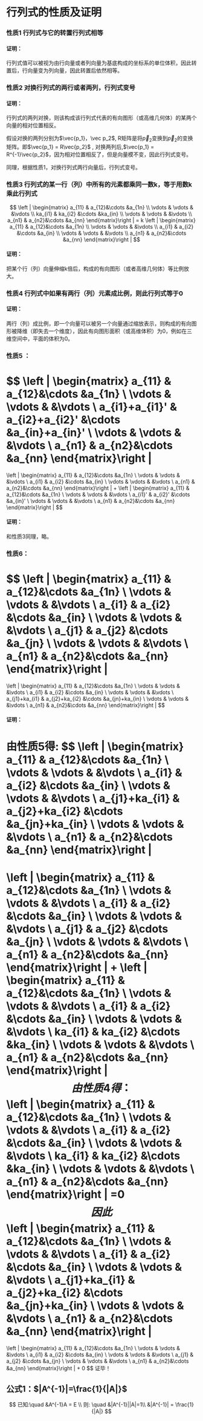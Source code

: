 # 行列式的性质及证明

### 性质1	行列式与它的转置行列式相等

#### 证明：

行列式值可以被视为由行向量或者列向量为基底构成的坐标系的单位体积，因此转置后，行向量变为列向量，因此转置后依然相等。

### 性质2	对换行列式的两行或者两列，行列式变号

#### 证明：

行列式的两列对换，则该构成该行列式代表的有向图形（或高维几何体）的某两个向量的相对位置相反。

假设对换的两列分别为$\vec{p_1}，\vec p_2$, R矩阵是将$\vec p_2$变换到$\vec p_2$的变换矩阵。即$\vec{p_1} = R\vec{p_2}$ , 对换两列后,$\vec{p_1} = R^{-1}\vec{p_2}$，因为相对位置相反了，但是向量模不变，因此行列式变号。

同理，根据性质1，对换行列式两行向量后，行列式变号。

### 性质3	行列式的某一行（列）中所有的元素都乘同一数k，等于用数k乘此行列式

$$
\left | \begin{matrix}
a_{11}  & a_{12}&\cdots &a_{1n} \\
 \vdots & \vdots	&	&\vdots \\
ka_{i1} & ka_{i2} &\cdots &ka_{in} \\ 
 \vdots & \vdots	&	&\vdots \\
a_{n1}  & a_{n2}&\cdots &a_{nn} 
\end{matrix}\right | 
= k
\left | \begin{matrix}
a_{11}  & a_{12}&\cdots &a_{1n} \\
 \vdots & \vdots	&	&\vdots \\
a_{i1} & a_{i2} &\cdots &a_{in} \\ 
 \vdots & \vdots	&	&\vdots \\
a_{n1}  & a_{n2}&\cdots &a_{nn} 
\end{matrix}\right |
$$

#### 证明：

把某个行（列）向量伸缩k倍后，构成的有向图形（或者高维几何体）等比例放大。

### 性质4	行列式中如果有两行（列）元素成比例，则此行列式等于0

#### 证明：

两行（列）成比例，即一个向量可以被另一个向量通过缩放表示，则构成的有向图形被降维（即失去一个维度），因此有向图形面积（或高维体积）为0，例如在三维空间中，平面的体积为0。

### 性质5	：

$$
\left | \begin{matrix}
a_{11}  & a_{12}&\cdots &a_{1n} \\
 \vdots & \vdots	&	&\vdots \\
a_{i1}+a_{i1}' & a_{i2}+a_{i2}' &\cdots &a_{in}+a_{in}' \\ 
 \vdots & \vdots	&	&\vdots \\
a_{n1}  & a_{n2}&\cdots &a_{nn} 
\end{matrix}\right | 
=
\left | \begin{matrix}
a_{11}  & a_{12}&\cdots &a_{1n} \\
 \vdots & \vdots	&	&\vdots \\
a_{i1} & a_{i2} &\cdots &a_{in} \\ 
 \vdots & \vdots	&	&\vdots \\
a_{n1}  & a_{n2}&\cdots &a_{nn} 
\end{matrix}\right |
+
\left | \begin{matrix}
a_{11}  & a_{12}&\cdots &a_{1n} \\
 \vdots & \vdots	&	&\vdots \\
a_{i1}' & a_{i2}' &\cdots &a_{in}' \\ 
 \vdots & \vdots	&	&\vdots \\
a_{n1}  & a_{n2}&\cdots &a_{nn} 
\end{matrix}\right |
$$

#### 证明：

和性质3同理，略。

### 性质6：

$$
\left | \begin{matrix}
a_{11}  & a_{12}&\cdots &a_{1n} \\
 \vdots & \vdots	&	&\vdots \\
a_{i1} & a_{i2} &\cdots &a_{in} \\ 
 \vdots & \vdots	&	&\vdots \\
 a_{j1} & a_{j2} &\cdots &a_{jn} \\ 
 \vdots & \vdots	&	&\vdots \\
a_{n1}  & a_{n2}&\cdots &a_{nn} 
\end{matrix}\right |
=
\left | \begin{matrix}
a_{11}  & a_{12}&\cdots &a_{1n} \\
 \vdots & \vdots	&	&\vdots \\
a_{i1} & a_{i2} &\cdots &a_{in} \\ 
 \vdots & \vdots	&	&\vdots \\
 a_{j1}+ka_{i1} & a_{j2}+ka_{i2} &\cdots &a_{jn}+ka_{in} \\ 
 \vdots & \vdots	&	&\vdots \\
a_{n1}  & a_{n2}&\cdots &a_{nn} 
\end{matrix}\right |
$$

#### 证明：

由性质5得:
$$
\left | \begin{matrix}
a_{11}  & a_{12}&\cdots &a_{1n} \\
 \vdots & \vdots	&	&\vdots \\
a_{i1} & a_{i2} &\cdots &a_{in} \\ 
 \vdots & \vdots	&	&\vdots \\
 a_{j1}+ka_{i1} & a_{j2}+ka_{i2} &\cdots &a_{jn}+ka_{in} \\ 
 \vdots & \vdots	&	&\vdots \\
a_{n1}  & a_{n2}&\cdots &a_{nn} 
\end{matrix}\right |
=
\left | \begin{matrix}
a_{11}  & a_{12}&\cdots &a_{1n} \\
 \vdots & \vdots	&	&\vdots \\
a_{i1} & a_{i2} &\cdots &a_{in} \\ 
 \vdots & \vdots	&	&\vdots \\
 a_{j1} & a_{j2} &\cdots &a_{jn} \\ 
 \vdots & \vdots	&	&\vdots \\
a_{n1}  & a_{n2}&\cdots &a_{nn} 
\end{matrix}\right |
+
\left | \begin{matrix}
a_{11}  & a_{12}&\cdots &a_{1n} \\
 \vdots & \vdots	&	&\vdots \\
a_{i1} & a_{i2} &\cdots &a_{in} \\ 
 \vdots & \vdots	&	&\vdots \\
ka_{i1} & ka_{i2} &\cdots &ka_{in} \\ 
 \vdots & \vdots	&	&\vdots \\
a_{n1}  & a_{n2}&\cdots &a_{nn} 
\end{matrix}\right |
$$
由性质4得：
$$
\left | \begin{matrix}
a_{11}  & a_{12}&\cdots &a_{1n} \\
 \vdots & \vdots	&	&\vdots \\
a_{i1} & a_{i2} &\cdots &a_{in} \\ 
 \vdots & \vdots	&	&\vdots \\
ka_{i1} & ka_{i2} &\cdots &ka_{in} \\ 
 \vdots & \vdots	&	&\vdots \\
a_{n1}  & a_{n2}&\cdots &a_{nn} 
\end{matrix}\right | 
=0
$$
因此
$$
\left | \begin{matrix}
a_{11}  & a_{12}&\cdots &a_{1n} \\
 \vdots & \vdots	&	&\vdots \\
a_{i1} & a_{i2} &\cdots &a_{in} \\ 
 \vdots & \vdots	&	&\vdots \\
 a_{j1}+ka_{i1} & a_{j2}+ka_{i2} &\cdots &a_{jn}+ka_{in} \\ 
 \vdots & \vdots	&	&\vdots \\
a_{n1}  & a_{n2}&\cdots &a_{nn} 
\end{matrix}\right |
=
\left | \begin{matrix}
a_{11}  & a_{12}&\cdots &a_{1n} \\
 \vdots & \vdots	&	&\vdots \\
a_{i1} & a_{i2} &\cdots &a_{in} \\ 
 \vdots & \vdots	&	&\vdots \\
 a_{j1} & a_{j2} &\cdots &a_{jn} \\ 
 \vdots & \vdots	&	&\vdots \\
a_{n1}  & a_{n2}&\cdots &a_{nn} 
\end{matrix}\right |
+
0
$$
证毕！

## 公式1：$|A^{-1}|=\frac{1}{|A|}$

$$
已知:\quad &A^{-1}A = E \\
则: \quad &|A^{-1}||A|=1\\
		&|A^{-1}| = \frac{1}{|A|}
$$

